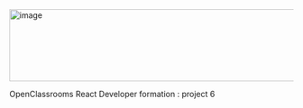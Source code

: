 <img width="512" height="128" alt="image" src="https://github.com/user-attachments/assets/0e420499-f33f-4a6f-b00f-5a231970875e" />

OpenClassrooms React Developer formation : project 6
